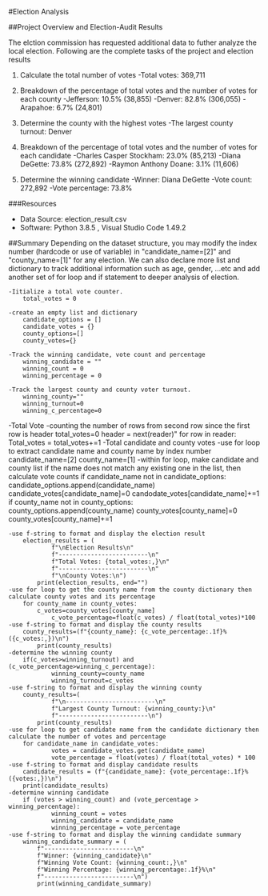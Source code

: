 #Election Analysis

##Project Overview and Election-Audit Results

The elction commission has requested additional data to futher analyze the local election. 
Following are the complete tasks of the project and election results

1. Calculate the total number of votes 
	-Total votes: 369,711

2. Breakdown of the percentage of total votes and the number of votes for each county 
	-Jefferson: 10.5% (38,855)
	-Denver: 82.8% (306,055)
	-Arapahoe: 6.7% (24,801)

3. Determine the county with the highest votes
	-The largest county turnout: Denver

4. Breakdown of the percentage of total votes and the number of votes for each candidate
	-Charles Casper Stockham: 23.0% (85,213)
	-Diana DeGette: 73.8% (272,892)
	-Raymon Anthony Doane: 3.1% (11,606)

5. Determine the winning candidate
	-Winner: Diana DeGette
	-Vote count: 272,892
	-Vote percentage: 73.8%

###Resources
- Data Source: election_result.csv
- Software: Python 3.8.5 , Visual Studio Code 1.49.2

##Summary
Depending on the dataset structure, you may modify the index number (hardcode or use of variable) in "candidate_name=[2]" and "county_name=[1]" for any election. 
We can also declare more list and dictionary to track additional information such as age, gender, ...etc and add another set of for loop and if statement to deeper analysis of election.



	-Iitialize a total vote counter.
		total_votes = 0

	-create an empty list and dictionary
		candidate_options = []
		candidate_votes = {}
		county_options=[]
		county_votes={}

	-Track the winning candidate, vote count and percentage
		winning_candidate = ""
		winning_count = 0
		winning_percentage = 0

	-Track the largest county and county voter turnout.
		winning_county=""
		winning_turnout=0
		winning_c_percentage=0

-Total Vote
	-counting the number of rows from second row since the first row is header
		total_votes=0
		header = next(reader)" 
		for row in reader:
			Total_votes = total_votes+=1
-Total candidate and county votes
	-use for loop to extract candidate name and county name by index number
		candidate_name=[2]
		county_name=[1]
	-within for loop, make candidate and county list if the name does not match any existing one in the list, then calculate vote counts
		if candidate_name not in candidate_options:
			candidate_options.append(candidate_name)
			candidate_votes[candidate_name]=0
			candodate_votes[candidate_name]+=1
		if county_name not in county_options:
			county_options.append(county_name)
			county_votes[county_name]=0
			county_votes[county_name]+=1 

	-use f-string to format and display the election result 
		election_results = (
        		f"\nElection Results\n"
        		f"-------------------------\n"
        		f"Total Votes: {total_votes:,}\n"
        		f"-------------------------\n"
        		f"\nCounty Votes:\n")
    		print(election_results, end="")
	-use for loop to get the county name from the county dictionary then calculate county votes and its percentage
		for county_name in county_votes:
			c_votes=county_votes[county_name]
        		c_vote_percentage=float(c_votes) / float(total_votes)*100
	-use f-string to format and display the county results
		county_results=(f"{county_name}: {c_vote_percentage:.1f}% ({c_votes:,})\n")
        	print(county_results)
	-determine the winning county
		if(c_votes>winning_turnout) and (c_vote_percentage>winning_c_percentage):
            	winning_county=county_name
            	winning_turnout=c_votes
	-use f-string to format and display the winning county
		county_results=(
   		        f"\n-------------------------\n"
        		f"Largest County Turnout: {winning_county:}\n"
        		f"-------------------------\n")
    		print(county_results)
	-use for loop to get candidate name from the candidate dictionary then calculate the number of votes and percentage
		for candidate_name in candidate_votes:
        		votes = candidate_votes.get(candidate_name)
        		vote_percentage = float(votes) / float(total_votes) * 100 
	-use f-string to format and display candidate results
		candidate_results = (f"{candidate_name}: {vote_percentage:.1f}% ({votes:,})\n")
		print(candidate_results)
	-determine winning candidate
		if (votes > winning_count) and (vote_percentage > winning_percentage):
            	winning_count = votes
            	winning_candidate = candidate_name
            	winning_percentage = vote_percentage
	-use f-string to format and display the winning candidate summary
		winning_candidate_summary = (
        	f"-------------------------\n"
        	f"Winner: {winning_candidate}\n"
        	f"Winning Vote Count: {winning_count:,}\n"
        	f"Winning Percentage: {winning_percentage:.1f}%\n"
        	f"-------------------------\n")
    		print(winning_candidate_summary)
